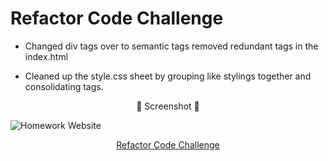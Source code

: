 # **Refactor Code Challenge**

- Changed div tags over to semantic tags removed redundant tags in the index.html

- Cleaned up the style.css sheet by grouping like stylings together and consolidating tags.

<div align="center" >  🍺 Screenshot 🍺 </div>

![Homework Website](assets/images/code-refactor.png)

<div align="center">
<a href="https://jbyrd126.github.io/refactor-code/" style=color: black; text-decoration: none;>Refactor Code Challenge</a>
</div>
